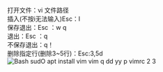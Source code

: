 打开文件：vi 文件路径  
插入(不按i无法输入)Esc：I  
保存退出：Esc ：w q  
退出：Esc ：q  
不保存退出：q！  
删除指定行(删除3~5行)：Esc:3,5d
    ![Bash sudO apt install vim vim q dd yy p vimrc 2 3](OneNote/image/Exported%20image%2020250823213732-0.png)
